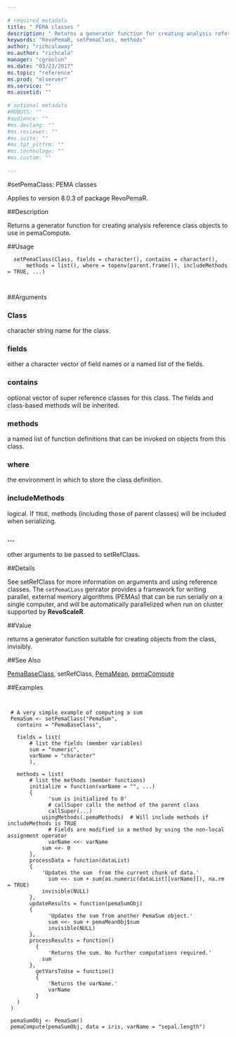 ```yaml
--- 
 
# required metadata 
title: " PEMA classes " 
description: " Returns a generator function for creating analysis reference class objects to use in pemaCompute. " 
keywords: "RevoPemaR, setPemaClass, methods" 
author: "richcalaway"
ms.author: "richcala" 
manager: "cgronlun" 
ms.date: "03/23/2017" 
ms.topic: "reference" 
ms.prod: "mlserver" 
ms.service: "" 
ms.assetid: "" 
 
# optional metadata 
#ROBOTS: "" 
#audience: "" 
#ms.devlang: "" 
#ms.reviewer: "" 
#ms.suite: "" 
#ms.tgt_pltfrm: "" 
#ms.technology: "" 
#ms.custom: "" 
 
--- 
```

 
 
 #setPemaClass:  PEMA classes 

 Applies to version 8.0.3 of package RevoPemaR.
 
 ##Description
 
Returns a generator function for creating analysis reference class objects to use in pemaCompute.
 
 
 ##Usage

```   
  setPemaClass(Class, fields = character(), contains = character(), 
      methods = list(), where = topenv(parent.frame()), includeMethods = TRUE, ...)
  
 
```
 
 ##Arguments

   
    
 ### Class
  character string name for the class.  
  
    
 ### fields
  either a character vector of field names or a named list of the fields.   
  
    
 ### contains
  optional vector of super reference classes for this class. The fields  and class-based methods will be inherited.  
  
  
    
 ### methods
  a named list of function definitions that can be invoked on objects from this class.  
  
  
    
 ### where
  the environment in which to store the class definition.  
  
  
    
 ### includeMethods
  logical.  If `TRUE`, methods (including those of parent classes) will be included when serializing.  
  
  
    
 ###  ...
  other arguments to be passed to setRefClass.    
  
 
 
 ##Details
 
See setRefClass for more information on arguments and using reference classes.
The `setPemaCLass` genrator provides a framework for writing parallel, external memory
algorithms (PEMAs) that can be run serially on a single computer, and will be automatically
parallelized when run on cluster supported by **RevoScaleR**.
 
 
 ##Value
 
returns a generator function suitable for creating objects from the class, invisibly.
 
 

 
 
 
 
 ##See Also
 
[PemaBaseClass](pemabaseclass.md),
setRefClass,
[PemaMean](pemamean.md),
[pemaCompute](pemacompute.md)
   
 
 ##Examples

 ```
   
  
  # A very simple example of computing a sum
  PemaSum <- setPemaClass("PemaSum", 
  	contains = "PemaBaseClass",
  	
  	fields = list( 
  	    # list the fields (member variables)
  		sum = "numeric",
  		varName = "character"
  		),
  
  	methods = list(
  	    # list the methods (member functions)
  		initialize = function(varName = "", ...) 
  		{
              'sum is initialized to 0'          
              # callSuper calls the method of the parent class
              callSuper(...)			
  			usingMethods(.pemaMethods)	# Will include methods if includeMethods is TRUE		
              # Fields are modified in a method by using the non-local assignment operator
              varName <<- varName
  			sum <<- 0
  		},
  		processData = function(dataList) 
  		{
  			'Updates the sum  from the current chunk of data.'
              sum <<- sum + sum(as.numeric(dataList[[varName]]), na.rm = TRUE)
  			invisible(NULL)
  		},
  		updateResults = function(pemaSumObj)
  		{
              'Updates the sum from another PemaSum object.'
              sum <<- sum + pemaMeanObj$sum
              invisible(NULL)
  		},
  		processResults = function()
          {
              'Returns the sum. No further computations required.'
  			sum
  		},
          getVarsToUse = function()
          {
              'Returns the varName.' 
              varName
          }
  	)
  )
  
  pemaSumObj <- PemaSum()
  pemaCompute(pemaSumObj, data = iris, varName = "sepal.length")
  
 
```
 
 
 
 

